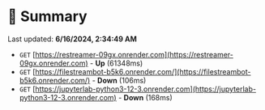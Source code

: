 # 📖 Summary
Last updated: **6/16/2024, 2:34:49 AM**

- `GET` [https://restreamer-09gx.onrender.com](https://restreamer-09gx.onrender.com) - **Up** (61348ms)
- `GET` [https://filestreambot-b5k6.onrender.com/](https://filestreambot-b5k6.onrender.com/) - **Down** (106ms)
- `GET` [https://jupyterlab-python3-12-3.onrender.com](https://jupyterlab-python3-12-3.onrender.com) - **Down** (168ms)
